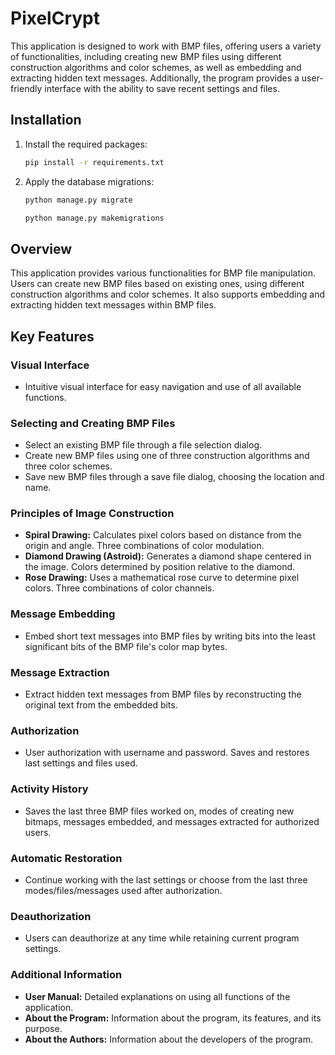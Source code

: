 # PixelCrypt

This application is designed to work with BMP files, offering users a variety of functionalities, including creating new
BMP files using different construction algorithms and color schemes, as well as embedding and extracting hidden text
messages. Additionally, the program provides a user-friendly interface with the ability to save recent settings and
files.

## Installation

1. Install the required packages:
    ```bash
    pip install -r requirements.txt
    ```

2. Apply the database migrations:
    ```bash
    python manage.py migrate
    ```
   ```bash
   python manage.py makemigrations
   ```

## Overview

This application provides various functionalities for BMP file manipulation. Users can create new BMP files based on
existing ones, using different construction algorithms and color schemes. It also supports embedding and extracting
hidden text messages within BMP files.

## Key Features

### Visual Interface

- Intuitive visual interface for easy navigation and use of all available functions.

### Selecting and Creating BMP Files

- Select an existing BMP file through a file selection dialog.
- Create new BMP files using one of three construction algorithms and three color schemes.
- Save new BMP files through a save file dialog, choosing the location and name.

### Principles of Image Construction

- **Spiral Drawing:** Calculates pixel colors based on distance from the origin and angle. Three combinations of color
  modulation.
- **Diamond Drawing (Astroid):** Generates a diamond shape centered in the image. Colors determined by position relative
  to the diamond.
- **Rose Drawing:** Uses a mathematical rose curve to determine pixel colors. Three combinations of color channels.

### Message Embedding

- Embed short text messages into BMP files by writing bits into the least significant bits of the BMP file's color map
  bytes.

### Message Extraction

- Extract hidden text messages from BMP files by reconstructing the original text from the embedded bits.

### Authorization

- User authorization with username and password. Saves and restores last settings and files used.

### Activity History

- Saves the last three BMP files worked on, modes of creating new bitmaps, messages embedded, and messages extracted for
  authorized users.

### Automatic Restoration

- Continue working with the last settings or choose from the last three modes/files/messages used after authorization.

### Deauthorization

- Users can deauthorize at any time while retaining current program settings.

### Additional Information

- **User Manual:** Detailed explanations on using all functions of the application.
- **About the Program:** Information about the program, its features, and its purpose.
- **About the Authors:** Information about the developers of the program.
